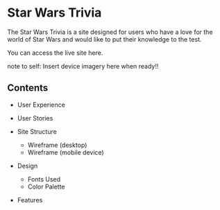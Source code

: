 # Star Wars Trivia

The Star Wars Trivia is a site designed for users who have a love for the world of Star Wars and would like to put their knowledge to the test.

You can access the live site here.

note to self: Insert device imagery here when ready!!

## Contents

- User Experience
- User Stories

- Site Structure
  - Wireframe (desktop)
  - Wireframe (mobile device)

- Design
	 - Fonts Used
	 - Color Palette

- Features
